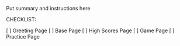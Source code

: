 Put summary and instructions here

CHECKLIST:

[ ] Greeting Page
[ ] Base Page
[ ] High Scores Page
[ ] Game Page
[ ] Practice Page
